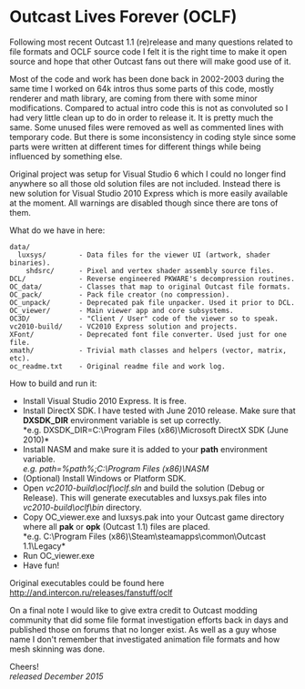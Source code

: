 Outcast Lives Forever (OCLF)
============================
Following most recent Outcast 1.1 (re)release and many questions related to
file formats and OCLF source code I felt it is the right time to make it open
source and hope that other Outcast fans out there will make good use of it.

Most of the code and work has been done back in 2002-2003 during the same time
I worked on 64k intros thus some parts of this code, mostly renderer and math
library, are coming from there with some minor modifications. Compared to
actual intro code this is not as convoluted so I had very little clean up to do
in order to release it. It is pretty much the same. Some unused files were
removed as well as commented lines with temporary code. But there is some
inconsistency in coding style since some parts were written at different times
for different things while being influenced by something else.

Original project was setup for Visual Studio 6 which I could no longer find
anywhere so all those old solution files are not included. Instead there is new
solution for Visual Studio 2010 Express which is more easily available at the
moment. All warnings are disabled though since there are tons of them.

What do we have in here:

    data/  
      luxsys/        - Data files for the viewer UI (artwork, shader binaries).  
        shdsrc/      - Pixel and vertex shader assembly source files.  
    DCL/             - Reverse engineered PKWARE's decompression routines.  
    OC_data/         - Classes that map to original Outcast file formats.  
    OC_pack/         - Pack file creator (no compression).  
    OC_unpack/       - Deprecated pak file unpacker. Used it prior to DCL.  
    OC_viewer/       - Main viewer app and core subsystems.  
    OC3D/            - "Client / User" code of the viewer so to speak.  
    vc2010-build/    - VC2010 Express solution and projects.  
    XFont/           - Deprecated font file converter. Used just for one file.  
    xmath/           - Trivial math classes and helpers (vector, matrix, etc).  
    oc_readme.txt    - Original readme file and work log.  

How to build and run it:

* Install Visual Studio 2010 Express. It is free.
* Install DirectX SDK. I have tested with June 2010 release. Make sure that
  **DXSDK_DIR** environment variable is set up correctly.  
  *e.g. DXSDK_DIR=C:\Program Files (x86)\Microsoft DirectX SDK (June 2010)\*
* Install NASM and make sure it is added to your **path** environment variable.  
  *e.g. path=%path%;C:\Program Files (x86)\NASM*
* (Optional) Install Windows or Platform SDK.
* Open *vc2010-build\oclf\oclf.sln* and build the solution (Debug or Release).
  This will generate executables and luxsys.pak files into
  *vc2010-build\oclf\bin* directory.
* Copy OC_viewer.exe and luxsys.pak into your Outcast game directory
  where all **pak** or **opk** (Outcast 1.1) files are placed.  
  *e.g. C:\Program Files (x86)\Steam\steamapps\common\Outcast 1.1\Legacy\*
* Run OC_viewer.exe
* Have fun!

Original executables could be found here http://and.intercon.ru/releases/fanstuff/oclf

On a final note I would like to give extra credit to Outcast modding
community that did some file format investigation efforts back in days and
published those on forums that no longer exist. As well as a guy whose name I
don't remember that investigated animation file formats and how mesh skinning
was done.

Cheers!  
*released December 2015*
